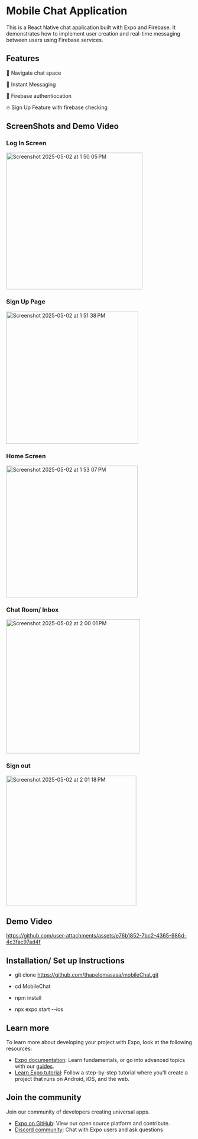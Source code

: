 # Mobile Chat Application 

This is a React Native chat application built with Expo and Firebase. It demonstrates how to implement user creation and real-time messaging between users using Firebase services.


## Features

🌱 Navigate chat space 

🧠 Instant Messaging

📲 Firebase authentiocation

🔥 Sign Up Feature with firebase checking

## ScreenShots and Demo Video
### Log In Screen


<img width="369" alt="Screenshot 2025-05-02 at 1 50 05 PM" src="https://github.com/user-attachments/assets/970c2480-c15f-466b-a0e3-18a9edef10ba" />

### Sign Up Page

<img width="357" alt="Screenshot 2025-05-02 at 1 51 38 PM" src="https://github.com/user-attachments/assets/fdadce89-8422-4feb-b8e8-dc5d5d80cdf9" />


### Home Screen

<img width="356" alt="Screenshot 2025-05-02 at 1 53 07 PM" src="https://github.com/user-attachments/assets/c774172f-e3ce-45e7-9955-27c13c775046" />


### Chat Room/ Inbox

<img width="362" alt="Screenshot 2025-05-02 at 2 00 01 PM" src="https://github.com/user-attachments/assets/eb09bc28-8d24-4506-9b24-895f555a81af" />


### Sign out

<img width="352" alt="Screenshot 2025-05-02 at 2 01 18 PM" src="https://github.com/user-attachments/assets/e188c6d3-2473-46de-94d1-3f45e3cbbcb6" />

## Demo Video

https://github.com/user-attachments/assets/e76b1852-7bc2-4365-986d-4c3fac97ad4f


## Installation/ Set up Instructions

- git clone https://github.com/thapelomasasa/mobileChat.git

- cd MobileChat

- npm install

- npx expo start --ios

## Learn more

To learn more about developing your project with Expo, look at the following resources:

- [Expo documentation](https://docs.expo.dev/): Learn fundamentals, or go into advanced topics with our [guides](https://docs.expo.dev/guides).
- [Learn Expo tutorial](https://docs.expo.dev/tutorial/introduction/): Follow a step-by-step tutorial where you'll create a project that runs on Android, iOS, and the web.

## Join the community

Join our community of developers creating universal apps.

- [Expo on GitHub](https://github.com/expo/expo): View our open source platform and contribute.
- [Discord community](https://chat.expo.dev): Chat with Expo users and ask questions
